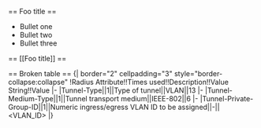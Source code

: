 == Foo title ==
* Bullet one
* Bullet two
* Bullet three

== [[Foo title]] ==

== Broken table ==
{| border="2" cellpadding="3" style="border-collapse:collapse"
!Radius Attribute!!Times used!!Description!!Value String!!Value 
|-
|Tunnel-Type||1||Type of tunnel||VLAN||13
|-
|Tunnel-Medium-Type||1||Tunnel transport medium||IEEE-802||6
|-
|Tunnel-Private-Group-ID||1||Numeric ingress/egress VLAN ID to be assigned||-||<VLAN_ID>
|}